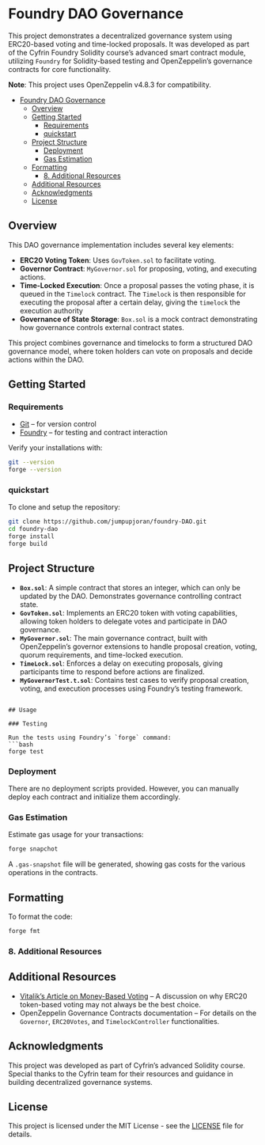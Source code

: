 # Foundry DAO Governance

This project demonstrates a decentralized governance system using ERC20-based voting and time-locked proposals. It was developed as part of the Cyfrin Foundry Solidity course’s advanced smart contract module, utilizing `Foundry` for Solidity-based testing and OpenZeppelin’s governance contracts for core functionality.

**Note**: This project uses OpenZeppelin v4.8.3 for compatibility.

- [Foundry DAO Governance](#foundry-dao-governance)
  - [Overview](#overview)
  - [Getting Started](#getting-started)
    - [Requirements](#requirements)
    - [quickstart](#quickstart)
  - [Project Structure](#project-structure)
    - [Deployment](#deployment)
    - [Gas Estimation](#gas-estimation)
  - [Formatting](#formatting)
    - [8. Additional Resources](#8-additional-resources)
  - [Additional Resources](#additional-resources)
  - [Acknowledgments](#acknowledgments)
  - [License](#license)

## Overview

This DAO governance implementation includes several key elements:

- **ERC20 Voting Token**: Uses `GovToken.sol` to facilitate voting.
- **Governor Contract**: `MyGovernor.sol` for proposing, voting, and executing actions.
- **Time-Locked Execution**: Once a proposal passes the voting phase, it is queued in the `Timelock` contract. The `Timelock` is then responsible for executing the proposal after a certain delay, giving the `timelock` the execution authority
- **Governance of State Storage**: `Box.sol` is a mock contract demonstrating how governance controls external contract states.

This project combines governance and timelocks to form a structured DAO governance model, where token holders can vote on proposals and decide actions within the DAO.

## Getting Started

### Requirements

- [Git](https://git-scm.com/book/en/v2/Getting-Started-Installing-Git) – for version control
- [Foundry](https://getfoundry.sh/) – for testing and contract interaction

Verify your installations with:

```bash
git --version
forge --version
```

### quickstart

To clone and setup the repository:

```bash
git clone https://github.com/jumpupjoran/foundry-DAO.git
cd foundry-dao
forge install
forge build
```

## Project Structure

- **`Box.sol`**: A simple contract that stores an integer, which can only be updated by the DAO. Demonstrates governance controlling contract state.
- **`GovToken.sol`**: Implements an ERC20 token with voting capabilities, allowing token holders to delegate votes and participate in DAO governance.
- **`MyGovernor.sol`**: The main governance contract, built with OpenZeppelin’s governor extensions to handle proposal creation, voting, quorum requirements, and time-locked execution.
- **`TimeLock.sol`**: Enforces a delay on executing proposals, giving participants time to respond before actions are finalized.
- **`MyGovernorTest.t.sol`**: Contains test cases to verify proposal creation, voting, and execution processes using Foundry’s testing framework.

````

## Usage

### Testing

Run the tests using Foundry’s `forge` command:
```bash
forge test
````

### Deployment

There are no deployment scripts provided. However, you can manually deploy each contract and initialize them accordingly.

### Gas Estimation

Estimate gas usage for your transactions:

```bash
forge snapchot
```

A `.gas-snapshot` file will be generated, showing gas costs for the various operations in the contracts.

## Formatting

To format the code:

```bash
forge fmt
```

### 8. Additional Resources

## Additional Resources

- [Vitalik’s Article on Money-Based Voting](https://vitalik.ca/general/2018/03/28/plutocracy.html) – A discussion on why ERC20 token-based voting may not always be the best choice.
- OpenZeppelin Governance Contracts documentation – For details on the `Governor`, `ERC20Votes`, and `TimelockController` functionalities.

## Acknowledgments

This project was developed as part of Cyfrin’s advanced Solidity course. Special thanks to the Cyfrin team for their resources and guidance in building decentralized governance systems.

## License

This project is licensed under the MIT License - see the [LICENSE](LICENSE) file for details.
